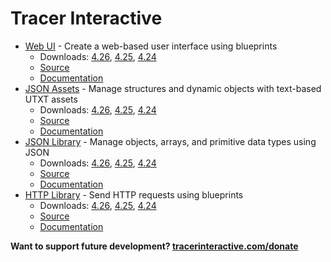 Tracer Interactive
=============

*  [Web UI](https://tracerinteractive.com/plugins/webui) - Create a web-based user interface using blueprints
	*  Downloads: [4.26](https://github.com/tracerinteractive/UnrealEngine/releases/download/4.26.0/WebUI-4.26.zip), [4.25](https://github.com/tracerinteractive/UnrealEngine/releases/download/4.25.0/WebUI-4.25.zip), [4.24](https://github.com/tracerinteractive/UnrealEngine/releases/download/4.24.0/WebUI-4.24.zip)
	*  [Source](https://github.com/tracerinteractive/UnrealEngine/tree/4.26/Engine/Plugins/Runtime/WebUI)
	*  [Documentation](https://cdn.tracerinteractive.com/webui/documentation.pdf)
*  [JSON Assets](https://tracerinteractive.com/plugins/jsonassets) - Manage structures and dynamic objects with text-based UTXT assets
	*  Downloads: [4.26](https://github.com/tracerinteractive/UnrealEngine/releases/download/4.26.0/JsonAssets-4.26.zip), [4.25](https://github.com/tracerinteractive/UnrealEngine/releases/download/4.25.0/JsonAssets-4.25.zip), [4.24](https://github.com/tracerinteractive/UnrealEngine/releases/download/4.24.0/JsonAssets-4.24.zip)
	*  [Source](https://github.com/tracerinteractive/UnrealEngine/tree/4.26/Engine/Plugins/Runtime/JsonAssets)
	*  [Documentation](https://cdn.tracerinteractive.com/jsonassets/documentation.pdf)
*  [JSON Library](https://tracerinteractive.com/plugins/jsonlibrary) - Manage objects, arrays, and primitive data types using JSON
	*  Downloads: [4.26](https://github.com/tracerinteractive/UnrealEngine/releases/download/4.26.0/JsonLibrary-4.26.zip), [4.25](https://github.com/tracerinteractive/UnrealEngine/releases/download/4.25.0/JsonLibrary-4.25.zip), [4.24](https://github.com/tracerinteractive/UnrealEngine/releases/download/4.24.0/JsonLibrary-4.24.zip)
	*  [Source](https://github.com/tracerinteractive/UnrealEngine/tree/4.26/Engine/Plugins/Messaging/JsonLibrary)
	*  [Documentation](https://cdn.tracerinteractive.com/jsonlibrary/documentation.pdf)
*  [HTTP Library](https://tracerinteractive.com/plugins/httplibrary) - Send HTTP requests using blueprints
	*  Downloads: [4.26](https://github.com/tracerinteractive/UnrealEngine/releases/download/4.26.0/HttpLibrary-4.26.zip), [4.25](https://github.com/tracerinteractive/UnrealEngine/releases/download/4.25.0/HttpLibrary-4.25.zip), [4.24](https://github.com/tracerinteractive/UnrealEngine/releases/download/4.24.0/HttpLibrary-4.24.zip)
	*  [Source](https://github.com/tracerinteractive/UnrealEngine/tree/4.26/Engine/Plugins/Messaging/HttpLibrary)
	*  [Documentation](https://cdn.tracerinteractive.com/httplibrary/documentation.pdf)

**Want to support future development? [tracerinteractive.com/donate](https://tracerinteractive.com/donate)**

